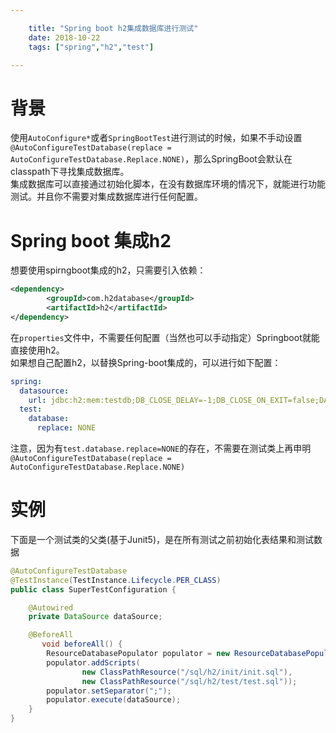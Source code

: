 ```yaml
---

    title: "Spring boot h2集成数据库进行测试"
    date: 2018-10-22
    tags: ["spring","h2","test"]

---
```


# 背景
使用`AutoConfigure*`或者`SpringBootTest`进行测试的时候，如果不手动设置`@AutoConfigureTestDatabase(replace = AutoConfigureTestDatabase.Replace.NONE)`，那么SpringBoot会默认在classpath下寻找集成数据库。  
集成数据库可以直接通过初始化脚本，在没有数据库环境的情况下，就能进行功能测试。并且你不需要对集成数据库进行任何配置。  

# Spring boot 集成h2
想要使用spirngboot集成的h2，只需要引入依赖：  
```xml
<dependency>
        <groupId>com.h2database</groupId>
        <artifactId>h2</artifactId>
</dependency>
```
在`properties`文件中，不需要任何配置（当然也可以手动指定）Springboot就能直接使用h2。  
如果想自己配置h2，以替换Spring-boot集成的，可以进行如下配置：  
```yaml
spring:
  datasource:
    url: jdbc:h2:mem:testdb;DB_CLOSE_DELAY=-1;DB_CLOSE_ON_EXIT=false;DATABASE_TO_LOWER=TRUE;CASE_INSENSITIVE_IDENTIFIERS=TRUE;MODE=MYSQL
  test:
    database:
      replace: NONE
```
注意，因为有`test.database.replace=NONE`的存在，不需要在测试类上再申明`@AutoConfigureTestDatabase(replace = AutoConfigureTestDatabase.Replace.NONE)`

# 实例
下面是一个测试类的父类(基于Junit5)，是在所有测试之前初始化表结果和测试数据
```java
@AutoConfigureTestDatabase
@TestInstance(TestInstance.Lifecycle.PER_CLASS)
public class SuperTestConfiguration {

    @Autowired
    private DataSource dataSource;

    @BeforeAll
       void beforeAll() {
        ResourceDatabasePopulator populator = new ResourceDatabasePopulator();
        populator.addScripts(
                new ClassPathResource("/sql/h2/init/init.sql"),
                new ClassPathResource("/sql/h2/test/test.sql"));
        populator.setSeparator(";");
        populator.execute(dataSource);
    }
}
```
